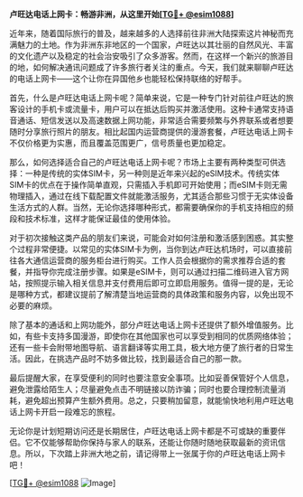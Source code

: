 **卢旺达电话上网卡：畅游非洲，从这里开始[[TG💪+ @esim1088](https://t.me/s/esim1088)]**

近年来，随着国际旅行的普及，越来越多的人选择前往非洲大陆探索这片神秘而充满魅力的土地。作为非洲东非地区的一个国家，卢旺达以其壮丽的自然风光、丰富的文化遗产以及稳定的社会治安吸引了众多游客。然而，在这样一个新兴的旅游目的地，如何解决通讯问题成了许多旅行者关注的重点。今天，我们就来聊聊卢旺达的电话上网卡——这个让你在异国他乡也能轻松保持联络的好帮手。

首先，什么是卢旺达电话上网卡呢？简单来说，它是一种专门针对前往卢旺达的旅客设计的手机卡或流量卡，用户可以在抵达后购买并激活使用。这种卡通常支持语音通话、短信发送以及高速数据上网功能，非常适合需要频繁与外界联系或者想要随时分享旅行照片的朋友。相比起国内运营商提供的漫游套餐，卢旺达电话上网卡不仅价格更为实惠，而且覆盖范围更广，信号质量也更加稳定。

那么，如何选择适合自己的卢旺达电话上网卡呢？市场上主要有两种类型可供选择：一种是传统的实体SIM卡，另一种则是近年来兴起的eSIM技术。传统实体SIM卡的优点在于操作简单直观，只需插入手机即可开始使用；而eSIM卡则无需物理插入，通过在线下载配置文件就能激活服务，尤其适合那些习惯于无实体设备生活方式的人群。当然，无论你选择哪种形式，都需要确保你的手机支持相应的频段和技术标准，这样才能保证最佳的使用体验。

对于初次接触这类产品的朋友们来说，可能会对如何注册和激活感到困惑。其实整个过程非常便捷。以常见的实体SIM卡为例，当你到达卢旺达机场时，可以直接前往各大通信运营商的服务柜台进行购买。工作人员会根据你的需求推荐合适的套餐，并指导你完成注册步骤。如果是eSIM卡，则可以通过扫描二维码进入官方网站，按照提示输入相关信息并支付费用后即可立即启用服务。值得一提的是，无论是哪种方式，都建议提前了解清楚当地运营商的具体政策和服务内容，以免出现不必要的麻烦。

除了基本的通话和上网功能外，部分卢旺达电话上网卡还提供了额外增值服务。比如，有些卡支持多国漫游，即使你在其他国家也可以享受到相同的优质网络体验；还有一些卡会附带地图导航、语言翻译等实用工具，极大地方便了旅行者的日常生活。因此，在挑选产品时不妨多做比较，找到最适合自己的那一款。

最后提醒大家，在享受便利的同时也要注意安全事项。比如妥善保管好个人信息，避免泄露给陌生人；尽量避免点击不明链接以防诈骗；同时也要合理控制流量消耗，避免超出预算产生额外费用。总之，只要稍加留意，就能愉快地利用卢旺达电话上网卡开启一段难忘的旅程。

无论你是计划短期访问还是长期居住，卢旺达电话上网卡都是不可或缺的重要伴侣。它不仅能够帮助你保持与家人的联系，还能让你随时随地获取最新的资讯信息。所以，下次踏上非洲大地之前，请记得带上一张属于你的卢旺达电话上网卡吧！

[[TG💪+ @esim1088](https://t.me/s/esim1088) ![Image](https://i.postimg.cc/4NQfJmqS/Snipaste-2025-05-13-00-14-12.png)]